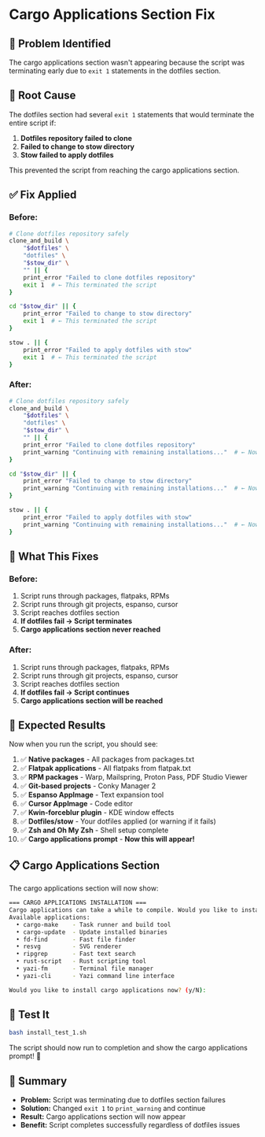 # Cargo Applications Section Fix

## **🐛 Problem Identified**

The cargo applications section wasn't appearing because the script was terminating early due to `exit 1` statements in the dotfiles section.

## **🔧 Root Cause**

The dotfiles section had several `exit 1` statements that would terminate the entire script if:
1. **Dotfiles repository failed to clone**
2. **Failed to change to stow directory**
3. **Stow failed to apply dotfiles**

This prevented the script from reaching the cargo applications section.

## **✅ Fix Applied**

### **Before:**
```bash
# Clone dotfiles repository safely
clone_and_build \
    "$dotfiles" \
    "dotfiles" \
    "$stow_dir" \
    "" || {
    print_error "Failed to clone dotfiles repository"
    exit 1  # ← This terminated the script
}

cd "$stow_dir" || {
    print_error "Failed to change to stow directory"
    exit 1  # ← This terminated the script
}

stow . || {
    print_error "Failed to apply dotfiles with stow"
    exit 1  # ← This terminated the script
}
```

### **After:**
```bash
# Clone dotfiles repository safely
clone_and_build \
    "$dotfiles" \
    "dotfiles" \
    "$stow_dir" \
    "" || {
    print_error "Failed to clone dotfiles repository"
    print_warning "Continuing with remaining installations..."  # ← Now continues
}

cd "$stow_dir" || {
    print_error "Failed to change to stow directory"
    print_warning "Continuing with remaining installations..."  # ← Now continues
}

stow . || {
    print_error "Failed to apply dotfiles with stow"
    print_warning "Continuing with remaining installations..."  # ← Now continues
}
```

## **🎯 What This Fixes**

### **Before:**
1. Script runs through packages, flatpaks, RPMs
2. Script runs through git projects, espanso, cursor
3. Script reaches dotfiles section
4. **If dotfiles fail → Script terminates**
5. **Cargo applications section never reached**

### **After:**
1. Script runs through packages, flatpaks, RPMs
2. Script runs through git projects, espanso, cursor
3. Script reaches dotfiles section
4. **If dotfiles fail → Script continues**
5. **Cargo applications section will be reached**

## **🚀 Expected Results**

Now when you run the script, you should see:

1. ✅ **Native packages** - All packages from packages.txt
2. ✅ **Flatpak applications** - All flatpaks from flatpak.txt
3. ✅ **RPM packages** - Warp, Mailspring, Proton Pass, PDF Studio Viewer
4. ✅ **Git-based projects** - Conky Manager 2
5. ✅ **Espanso AppImage** - Text expansion tool
6. ✅ **Cursor AppImage** - Code editor
7. ✅ **Kwin-forceblur plugin** - KDE window effects
8. ✅ **Dotfiles/stow** - Your dotfiles applied (or warning if it fails)
9. ✅ **Zsh and Oh My Zsh** - Shell setup complete
10. ✅ **Cargo applications prompt** - **Now this will appear!**

## **📋 Cargo Applications Section**

The cargo applications section will now show:

```bash
=== CARGO APPLICATIONS INSTALLATION ===
Cargo applications can take a while to compile. Would you like to install them now?
Available applications:
  • cargo-make    - Task runner and build tool
  • cargo-update  - Update installed binaries
  • fd-find       - Fast file finder
  • resvg         - SVG renderer
  • ripgrep       - Fast text search
  • rust-script   - Rust scripting tool
  • yazi-fm       - Terminal file manager
  • yazi-cli      - Yazi command line interface

Would you like to install cargo applications now? (y/N):
```

## **🧪 Test It**

```bash
bash install_test_1.sh
```

The script should now run to completion and show the cargo applications prompt! 🎉

## **📝 Summary**

- **Problem:** Script was terminating due to dotfiles section failures
- **Solution:** Changed `exit 1` to `print_warning` and continue
- **Result:** Cargo applications section will now appear
- **Benefit:** Script completes successfully regardless of dotfiles issues
